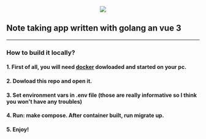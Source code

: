 <p align="center">
  <img src="https://github.com/gavrylenkoIvan/gonotes/blob/master/images/logo.png" />
</p>


## Note taking app written with golang an vue 3

___

### How to build it locally?

#### 1. First of all, you will need [docker](https://www.docker.com) dowloaded and started on your pc.

#### 2. Dowload this repo and open it.

#### 3. Set environment vars in .env file (those are really informative so I think you won't have any troubles)

#### 4. Run: make compose. After container built, run migrate up.

#### 5. Enjoy!
